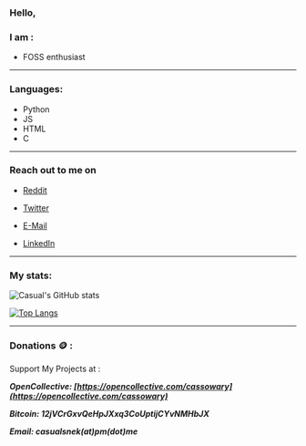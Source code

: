 ### Hello,

### I am :
- FOSS enthusiast

---

### Languages:
- Python
- JS
- HTML
- C

---

### Reach out to me on
- [Reddit](https://reddit.com/u/casualsnek)

- [Twitter](https://twitter.com/casualsnek_)

- [E-Mail](mailto://casualsnek@pm.me)

- [LinkedIn](https://www.linkedin.com/in/casualsnek/) 

---

### My stats:
![Casual's GitHub stats](https://github-readme-stats.vercel.app/api?username=casualsnek&count_private=true&theme=dracula)

[![Top Langs](https://github-readme-stats.vercel.app/api/top-langs/?username=casualsnek&count_private=true&layout=compact)](https://github.com/anuraghazra/github-readme-stats)

---

### Donations 🪙 :
Support My Projects at :

***OpenCollective: [https://opencollective.com/cassowary](https://opencollective.com/cassowary)***

***Bitcoin: 12jVCrGxvQeHpJXxq3CoUptijCYvNMHbJX***


***Email: casualsnek(at)pm(dot)me***
